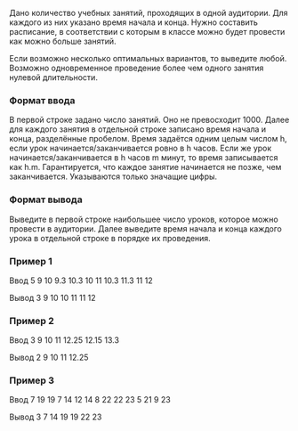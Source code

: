 Дано количество учебных занятий, проходящих в одной аудитории. Для каждого из них указано время начала и конца. Нужно составить расписание, в соответствии с которым в классе можно будет провести как можно больше занятий.

Если возможно несколько оптимальных вариантов, то выведите любой. Возможно одновременное проведение более чем одного занятия нулевой длительности.

### Формат ввода
В первой строке задано число занятий. Оно не превосходит 1000. Далее для каждого занятия в отдельной строке записано время начала и конца, разделённые пробелом. Время задаётся одним целым числом h, если урок начинается/заканчивается ровно в h часов. Если же урок начинается/заканчивается в h часов m минут, то время записывается как h.m. Гарантируется, что каждое занятие начинается не позже, чем заканчивается. Указываются только значащие цифры.

### Формат вывода
Выведите в первой строке наибольшее число уроков, которое можно провести в аудитории. Далее выведите время начала и конца каждого урока в отдельной строке в порядке их проведения.

### Пример 1
Ввод
5
9 10
9.3 10.3
10 11
10.3 11.3
11 12

Вывод
3
9 10
10 11
11 12

### Пример 2
Ввод
3
9 10
11 12.25
12.15 13.3

Вывод
2
9 10
11 12.25

### Пример 3
Ввод
7
19 19
7 14
12 14
8 22
22 23
5 21
9 23

Вывод
3
7 14
19 19
22 23